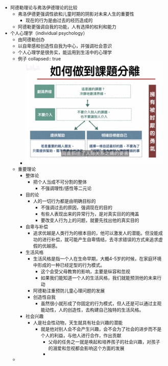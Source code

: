 - 阿德勒理论与弗洛伊德理论的比较
	- 弗洛伊德更强调性欲和儿童时期的阴影对未来人生的重要性
		- 现在的行为是由过去的经历造成的
	- 阿德勒更强调自我的功能，人有选择的权利和能力
- 个人心理学（individual psychology）
	- 由阿德勒创办
	- 以自卑感和创造性自我为中心，并强调社会意识
	- 个人心理学是很务实，能运用到生活中的心理学
	- 例子
	  collapsed:: true
		- ![image.png](../assets/image_1633264322334_0.png)
	- 重要理论
		- 整体论
			- 把个人当成不可分割的整体
				- 不强调理性/感性等二元论
		- 目的论
			- 人的一切行为都是由明确目标的
				- 不强调过去的原因，强调现在的目的
				- 有些人表现出来的异常行为，是对真实目的的掩盖
				- 要改变人行为上的问题，就要先找出他的真实目的
		- 自卑与补偿
			- 追求优越是人类行为的根本目的，他可以激发人的潜能。但没能成功的进行补偿，就可能产生自卑情结，去寻求错误的方式来追求虚假的优越感。
		- 生活风格
			- 生活风格是指一个人在生命早期，大概4-5岁的时候，在家庭环境中形成的一种已经定型的行为模式。
				- 这个会受父母教育的影响，主要是纵容和忽视
				- 如果我们能知道一个人的生活风格，我们就能预测他的未来行动
			- 阿德勒注重预防儿童心理问题的发展
			- 创造性自我
				- 虽然很小就形成了你固定的行为模式，但人还是可以通过主观能动性，人的创造性，去构建自己独特的生活风格。
		- 社会兴趣
			- 人是社会性动物，天生就具有社会兴趣的潜能
				- 就是他对别人会不会产生兴趣，会不会为了社会的进步而不是个人的利益，与他人进行合作，作出贡献
					- 父母的任务之一就是唤起和培养孩子的社会兴趣，对孩子的溺爱和忽视都会影响这个方面的发展
					-
	-
